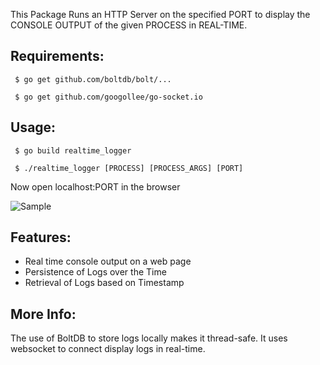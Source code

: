 This Package Runs an HTTP Server on the specified PORT to display the CONSOLE OUTPUT of the given PROCESS in REAL-TIME.

Requirements:
-
` $ go get github.com/boltdb/bolt/...`

` $ go get github.com/googollee/go-socket.io`

Usage:
-
` $ go build realtime_logger`

` $ ./realtime_logger [PROCESS] [PROCESS_ARGS] [PORT]`

Now open localhost:PORT in the browser

![Sample](https://raw.githubusercontent.com/yash-srivastava/go-realtime-logger/master/img.png)

Features:
-
- Real time console output on a web page
- Persistence of Logs over the Time
- Retrieval of Logs based on Timestamp

More Info:
- 
The use of BoltDB to store logs locally makes it thread-safe. It uses websocket to connect display logs in real-time.
